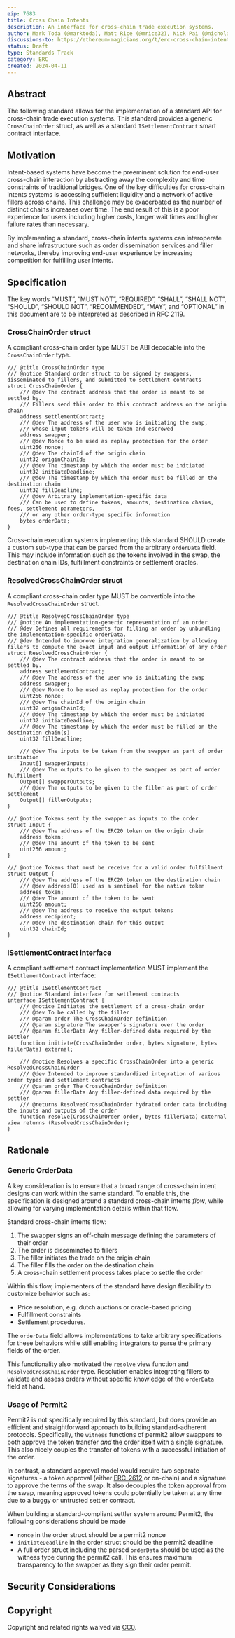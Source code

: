 ```yaml
---
eip: 7683
title: Cross Chain Intents
description: An interface for cross-chain trade execution systems.
author: Mark Toda (@marktoda), Matt Rice (@mrice32), Nick Pai (@nicholaspai)
discussions-to: https://ethereum-magicians.org/t/erc-cross-chain-intents-standard/19619
status: Draft
type: Standards Track
category: ERC
created: 2024-04-11
---
```


## Abstract

The following standard allows for the implementation of a standard API for cross-chain trade execution systems. This standard provides a generic `CrossChainOrder` struct, as well as a standard `ISettlementContract` smart contract interface.

## Motivation

Intent-based systems have become the preeminent solution for end-user cross-chain interaction by abstracting away the complexity and time constraints of traditional bridges. One of the key difficulties for cross-chain intents systems is accessing sufficient liquidity and a network of active fillers across chains. This challenge may be exacerbated as the number of distinct chains increases over time. The end result of this is a poor experience for users including higher costs, longer wait times and higher failure rates than necessary.

By implementing a standard, cross-chain intents systems can interoperate and share infrastructure such as order dissemination services and filler networks, thereby improving end-user experience by increasing competition for fulfilling user intents.

## Specification

The key words “MUST”, “MUST NOT”, “REQUIRED”, “SHALL”, “SHALL NOT”, “SHOULD”, “SHOULD NOT”, “RECOMMENDED”, “MAY”, and “OPTIONAL” in this document are to be interpreted as described in RFC 2119.

### CrossChainOrder struct

A compliant cross-chain order type MUST be ABI decodable into the `CrossChainOrder` type.

```solidity
/// @title CrossChainOrder type
/// @notice Standard order struct to be signed by swappers, disseminated to fillers, and submitted to settlement contracts
struct CrossChainOrder {
	/// @dev The contract address that the order is meant to be settled by.
	/// Fillers send this order to this contract address on the origin chain
	address settlementContract;
	/// @dev The address of the user who is initiating the swap,
	/// whose input tokens will be taken and escrowed
	address swapper;
	/// @dev Nonce to be used as replay protection for the order
	uint256 nonce;
	/// @dev The chainId of the origin chain
	uint32 originChainId;
	/// @dev The timestamp by which the order must be initiated
	uint32 initiateDeadline;
	/// @dev The timestamp by which the order must be filled on the destination chain
	uint32 fillDeadline;
	/// @dev Arbitrary implementation-specific data
	/// Can be used to define tokens, amounts, destination chains, fees, settlement parameters,
	/// or any other order-type specific information
	bytes orderData;
}
```

Cross-chain execution systems implementing this standard SHOULD create a custom sub-type that can be parsed from the arbitrary `orderData` field. This may include information such as the tokens involved in the swap, the destination chain IDs, fulfillment constraints or settlement oracles.

### ResolvedCrossChainOrder struct

A compliant cross-chain order type MUST be convertible into the `ResolvedCrossChainOrder` struct.

```solidity
/// @title ResolvedCrossChainOrder type
/// @notice An implementation-generic representation of an order
/// @dev Defines all requirements for filling an order by unbundling the implementation-specific orderData.
/// @dev Intended to improve integration generalization by allowing fillers to compute the exact input and output information of any order
struct ResolvedCrossChainOrder {
	/// @dev The contract address that the order is meant to be settled by.
	address settlementContract;
	/// @dev The address of the user who is initiating the swap
	address swapper;
	/// @dev Nonce to be used as replay protection for the order
	uint256 nonce;
	/// @dev The chainId of the origin chain
	uint32 originChainId;
	/// @dev The timestamp by which the order must be initiated
	uint32 initiateDeadline;
	/// @dev The timestamp by which the order must be filled on the destination chain(s)
	uint32 fillDeadline;

	/// @dev The inputs to be taken from the swapper as part of order initiation
	Input[] swapperInputs;
	/// @dev The outputs to be given to the swapper as part of order fulfillment
	Output[] swapperOutputs;
	/// @dev The outputs to be given to the filler as part of order settlement
	Output[] fillerOutputs;
}

/// @notice Tokens sent by the swapper as inputs to the order
struct Input {
	/// @dev The address of the ERC20 token on the origin chain
	address token;
	/// @dev The amount of the token to be sent
	uint256 amount;
}

/// @notice Tokens that must be receive for a valid order fulfillment
struct Output {
	/// @dev The address of the ERC20 token on the destination chain
	/// @dev address(0) used as a sentinel for the native token
	address token;
	/// @dev The amount of the token to be sent
	uint256 amount;
	/// @dev The address to receive the output tokens
	address recipient;
	/// @dev The destination chain for this output
	uint32 chainId;
}

```

### ISettlementContract interface

A compliant settlement contract implementation MUST implement the `ISettlementContract` interface:

```solidity
/// @title ISettlementContract
/// @notice Standard interface for settlement contracts
interface ISettlementContract {
	/// @notice Initiates the settlement of a cross-chain order
	/// @dev To be called by the filler
	/// @param order The CrossChainOrder definition
	/// @param signature The swapper's signature over the order
	/// @param fillerData Any filler-defined data required by the settler
	function initiate(CrossChainOrder order, bytes signature, bytes fillerData) external;

	/// @notice Resolves a specific CrossChainOrder into a generic ResolvedCrossChainOrder
	/// @dev Intended to improve standardized integration of various order types and settlement contracts
	/// @param order The CrossChainOrder definition
	/// @param fillerData Any filler-defined data required by the settler
	/// @returns ResolvedCrossChainOrder hydrated order data including the inputs and outputs of the order
	function resolve(CrossChainOrder order, bytes fillerData) external view returns (ResolvedCrossChainOrder);
}
```

## Rationale

### Generic OrderData

A key consideration is to ensure that a broad range of cross-chain intent designs can work within the same standard. To enable this, the specification is designed around a standard cross-chain intents *flow*, while allowing for varying implementation details within that flow.

Standard cross-chain intents flow:

1. The swapper signs an off-chain message defining the parameters of their order
2. The order is disseminated to fillers
3. The filler initiates the trade on the origin chain
4. The filler fills the order on the destination chain
5. A cross-chain settlement process takes place to settle the order

Within this flow, implementers of the standard have design flexibility to customize behavior such as:

- Price resolution, e.g. dutch auctions or oracle-based pricing
- Fulfillment constraints
- Settlement procedures.

The `orderData` field allows implementations to take arbitrary specifications for these behaviors while still enabling integrators to parse the primary fields of the order.

This functionality also motivated the `resolve` view function and `ResolvedCrossChainOrder` type. Resolution enables integrating fillers to validate and assess orders without specific knowledge of the `orderData` field at hand.

### Usage of Permit2

Permit2 is not specifically required by this standard, but does provide an efficient and straightforward approach to building standard-adherent protocols. Specifically, the `witness` functions of permit2 allow swappers to both approve the token transfer *and* the order itself with a single signature. This also nicely couples the transfer of tokens with a successful initiation of the order.

In contrast, a standard approval model would require two separate signatures - a token approval (either [ERC-2612](./eip-2612.md) or on-chain) and a signature to approve the terms of the swap. It also decouples the token approval from the swap, meaning approved tokens could potentially be taken at any time due to a buggy or untrusted settler contract.

When building a standard-compliant settler system around Permit2, the following considerations should be made

- `nonce` in the order struct should be a permit2 nonce
- `initiateDeadline` in the order struct should be the permit2 deadline
- A full order struct including the parsed `orderData` should be used as the witness type during the permit2 call. This ensures maximum transparency to the swapper as they sign their order permit.

## Security Considerations

<!-- TODO -->

## Copyright

Copyright and related rights waived via [CC0](../LICENSE.md).
